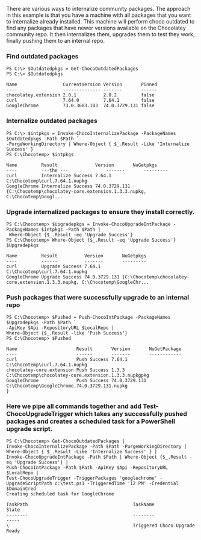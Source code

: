  There are various ways to internalize community packages. The approach in this example is that you have a machine with all packages that you want to internalize already installed. This machine will perform choco outdated to find any packages that have newer versions available on the Chocolatey community repo. It then internalizes them, upgrades them to test they work, finally pushing them to an internal repo.

### Find outdated packages
```
PS C:\> $Outdatedpkgs = Get-ChocoOutdatedPackages
PS C:\> $Outdatedpkgs

Name                 CurrentVersion Version       Pinned
----                 -------------- -------       ------
chocolatey.extension 2.0.1          2.0.2         false
curl                 7.64.0         7.64.1        false
GoogleChrome         73.0.3683.103  74.0.3729.131 false
```
### Internalize outdated packages
```
PS C:\> $intpkgs = Invoke-ChocoInternalizePackage -PackageNames $Outdatedpkgs -Path $Path `
-PurgeWorkingDirectory | Where-Object { $_.Result -Like 'Internalize Success' }
PS C:\Chocotemp> $intpkgs

Name         Result              Version       NuGetpkgs
----         ---the ---              -------       ---------
curl         Internalize Success 7.64.1        C:\Chocotemp\curl.7.64.1.nupkg
GoogleChrome Internalize Success 74.0.3729.131 {C:\Chocotemp\chocolatey-core.extension.1.3.3.nupkg, C:\Chocotemp\Googl...
```
### Upgrade internalized packages to ensure they install correctly.
```
PS C:\Chocotemp> $Upgradepkgs = Invoke-ChocoUpgradeIntPackage -PackageNames $intpkgs -Path $Path |
 Where-Object {$_.Result -eq 'Upgrade Success'}
PS C:\Chocotemp> Where-Object {$_.Result -eq 'Upgrade Success'}
$Upgradepkgs

Name         Result          Version       NuGetpkgs
----         ------          -------       ---------
curl         Upgrade Success 7.64.1        C:\Chocotemp\curl.7.64.1.nupkg
GoogleChrome Upgrade Success 74.0.3729.131 {C:\Chocotemp\chocolatey-core.extension.1.3.3.nupkg, C:\Chocotemp\GoogleChr...
```
### Push packages that were successfully upgrade to an internal repo
```
PS C:\Chocotemp> $Pushed = Push-ChocoIntPackage -PackageNames $Upgradepkgs -Path $Path `
-ApiKey $Api -RepositoryURL $LocalRepo |
Where-Object {$_.Result -like 'Push Success'}
PS C:\Chocotemp> $Pushed

Name                      Result       Version       NuGetPackage
----                      ------       -------       ------------
curl                      Push Success 7.64.1        C:\Chocotemp\curl.7.64.1.nupkg
chocolatey-core.extension Push Success 1.3.3         C:\Chocotemp\chocolatey-core.extension.1.3.3.nupkgpkg
GoogleChrome              Push Success 74.0.3729.131 C:\Chocotemp\GoogleChrome.74.0.3729.131.nupkg
}
```
### Here we pipe all commands together and add Test-ChocoUpgradeTrigger which takes any successfully pushed packages and creates a scheduled task for a PowerShell upgrade script.
```
PS C:\Chocotemp> Get-ChocoOutdatedPackages |
Invoke-ChocoInternalizePackage -Path $Path -PurgeWorkingDirectory | Where-Object { $_.Result -Like 'Internalize Success' } |
Invoke-ChocoUpgradeIntPackage -Path $Path | Where-Object {$_.Result -eq 'Upgrade Success'} |
Push-ChocoIntPackage -Path $Path -ApiKey $Api -RepositoryURL $LocalRepo |
Test-ChocoUpgradeTrigger -TriggerPackages 'googlechrome' -UpgradeScriptPath c:\test.ps1 -TriggeredTime '12 PM' -Credential $DomainCred
Creating scheduled task for GoogleChrome

TaskPath                                       TaskName                          State
--------                                       --------                          -----
\                                              Triggered Choco Upgrade           Ready
```


